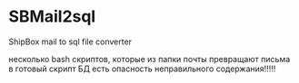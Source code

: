 # SBMail2sql
ShipBox mail to sql file converter

несколько bash скриптов, которые из папки почты превращают  письма в готовый скрипт БД
есть опасность неправильного содержания!!!!!

